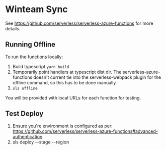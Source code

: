 # Winteam Sync

See https://github.com/serverless/serverless-azure-functions for more details.

## Running Offline

To run the functions locally:

1.  Build typescript `yarn build`
2.  Temporarily point handlers at typescript dist dir. The
    serverless-azure-functions doesn't current tie into the serverless-webpack
    plugin for the offline command, so this has to be done manually
3.  `sls offline`

You will be provided with local URLs for each function for testing.

## Test Deploy

1.  Ensure you're environment is configured as per: https://github.com/serverless/serverless-azure-functions#advanced-authentication
2.  sls deploy --stage <your-test-stage> --region <azure-region>
